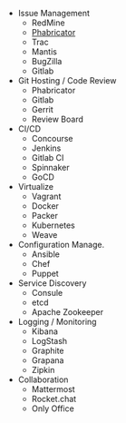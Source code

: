 - Issue Management
  - RedMine
  - [Phabricator](/devops-tools/phabricator)
  - Trac
  - Mantis
  - BugZilla
  - Gitlab
- Git Hosting / Code Review
  - Phabricator
  - Gitlab
  - Gerrit
  - Review Board
- CI/CD
  - Concourse
  - Jenkins
  - Gitlab CI
  - Spinnaker
  - GoCD
- Virtualize
  - Vagrant
  - Docker
  - Packer
  - Kubernetes
  - Weave
- Configuration Manage.
  - Ansible
  - Chef
  - Puppet
- Service Discovery
  - Consule
  - etcd
  - Apache Zookeeper
- Logging / Monitoring
  - Kibana
  - LogStash
  - Graphite
  - Grapana
  - Zipkin
- Collaboration
  - Mattermost
  - Rocket.chat
  - Only Office
